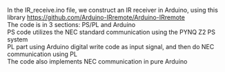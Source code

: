 In the IR_receive.ino file, we construct an IR receiver in Arduino, using this library https://github.com/Arduino-IRremote/Arduino-IRremote <br>
The code is in 3 sections: PS/PL and Arduino<br>
PS code utilizes the NEC standard communication using the PYNQ Z2 PS system<br>
PL part using Arduino digital write code as input signal, and then do NEC communication using PL<br>
The code also implements NEC communication in pure Arduino <br>
